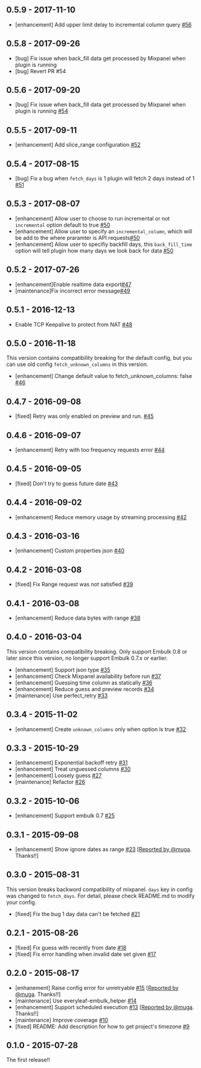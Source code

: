 ## 0.5.9 - 2017-11-10

* [enhancement] Add upper limit delay to incremental column query [#56](https://github.com/treasure-data/embulk-input-mixpanel/pull/56)

## 0.5.8 - 2017-09-26

* [bug] Fix issue when back_fill data get processed by Mixpanel when plugin is running
* [bug] Revert PR #54

## 0.5.6 - 2017-09-20
* [bug] Fix issue when back_fill data get processed by Mixpanel when plugin is running [#54](https://github.com/treasure-data/embulk-input-mixpanel/pull/54)

## 0.5.5 - 2017-09-11
* [enhancement] Add slice_range configuration [#52](https://github.com/treasure-data/embulk-input-mixpanel/pull/52)

## 0.5.4 - 2017-08-15
* [bug] Fix a bug when `fetch_days` is 1 plugin will fetch 2 days instead of 1 [#51](https://github.com/treasure-data/embulk-input-mixpanel/pull/51)

## 0.5.3 - 2017-08-07
* [enhancement] Allow user to choose to run incremental or not `incremental` option default to true [#50](https://github.com/treasure-data/embulk-input-mixpanel/pull/50)
* [enhancement] Allow user to specify an `incremental_column`, which will be add to the where praramter is API requests[#50](https://github.com/treasure-data/embulk-input-mixpanel/pull/50)
* [enhancement] Allow user to specifiy backfill days, this `back_fill_time` option will tell plugin how many days we look back for data [#50](https://github.com/treasure-data/embulk-input-mixpanel/pull/50)


## 0.5.2 - 2017-07-26
* [enhancement]Enable realtime data export[#47](https://github.com/treasure-data/embulk-input-mixpanel/pull/47)  
* [maintenance]Fix incorrect error message[#49](https://github.com/treasure-data/embulk-input-mixpanel/pull/49)

## 0.5.1 - 2016-12-13
* Enable TCP Keepalive to protect from NAT [#48](https://github.com/treasure-data/embulk-input-mixpanel/pull/48)

## 0.5.0 - 2016-11-18
This version contains compatibility breaking for the default config, but you can use old config `fetch_unknown_columns` in this version.

* [enhancement] Change default value to fetch_unknown_columns: false [#46](https://github.com/treasure-data/embulk-input-mixpanel/pull/46)

## 0.4.7 - 2016-09-08
* [fixed] Retry was only enabled on preview and run. [#45](https://github.com/treasure-data/embulk-input-mixpanel/pull/45)

## 0.4.6 - 2016-09-07
* [enhancement] Retry with too frequency requests error [#44](https://github.com/treasure-data/embulk-input-mixpanel/pull/44)

## 0.4.5 - 2016-09-05
* [fixed] Don't try to guess future date [#43](https://github.com/treasure-data/embulk-input-mixpanel/pull/43)

## 0.4.4 - 2016-09-02
* [enhancement] Reduce memory usage by streaming processing [#42](https://github.com/treasure-data/embulk-input-mixpanel/pull/42)

## 0.4.3 - 2016-03-16
* [enhancement] Custom properties json [#40](https://github.com/treasure-data/embulk-input-mixpanel/pull/40)

## 0.4.2 - 2016-03-08
* [fixed] Fix Range request was not satisfied [#39](https://github.com/treasure-data/embulk-input-mixpanel/pull/39)

## 0.4.1 - 2016-03-08
* [enhancement] Reduce data bytes with range [#38](https://github.com/treasure-data/embulk-input-mixpanel/pull/38)

## 0.4.0 - 2016-03-04

This version contains compatibility breaking. Only support Embulk 0.8 or later since this version, no longer support Embulk 0.7.x or earlier.

* [enhancement] Support json type [#35](https://github.com/treasure-data/embulk-input-mixpanel/pull/35)
* [enhancement] Check Mixpanel availability before run [#37](https://github.com/treasure-data/embulk-input-mixpanel/pull/37)
* [enhancement] Guessing time column as statically [#36](https://github.com/treasure-data/embulk-input-mixpanel/pull/36)
* [enhancement] Reduce guess and preview records [#34](https://github.com/treasure-data/embulk-input-mixpanel/pull/34)
* [maintenance] Use perfect_retry [#33](https://github.com/treasure-data/embulk-input-mixpanel/pull/33)


## 0.3.4 - 2015-11-02

* [enhancement] Create `unknown_columns` only when option is true [#32](https://github.com/treasure-data/embulk-input-mixpanel/pull/32)

## 0.3.3 - 2015-10-29

* [enhancement] Exponential backoff retry [#31](https://github.com/treasure-data/embulk-input-mixpanel/pull/31)
* [enhancement] Treat unguessed columns [#30](https://github.com/treasure-data/embulk-input-mixpanel/pull/30)
* [enhancement] Loosely guess [#27](https://github.com/treasure-data/embulk-input-mixpanel/pull/27)
* [maintenance] Refactor [#26](https://github.com/treasure-data/embulk-input-mixpanel/pull/26)

## 0.3.2 - 2015-10-06

* [enhancement] Support embulk 0.7 [#25](https://github.com/treasure-data/embulk-input-mixpanel/pull/25)

## 0.3.1 - 2015-09-08

* [enhancement] Show ignore dates as range [#23](https://github.com/treasure-data/embulk-input-mixpanel/pull/23) [[Reported by @muga](https://github.com/treasure-data/embulk-input-mixpanel/issues/20). Thanks!!]

## 0.3.0 - 2015-08-31

This version breaks backword compatibility of mixpanel. `days` key in config was changed to `fetch_days`. For detail, please check README.md to modify your config.

* [fixed] Fix the bug 1 day data can't be fetched [#21](https://github.com/treasure-data/embulk-input-mixpanel/pull/21)

## 0.2.1 - 2015-08-26

* [fixed] Fix guess with recently from date [#18](https://github.com/treasure-data/embulk-input-mixpanel/pull/18)
* [fixed] Fix error handling when invalid date set given [#17](https://github.com/treasure-data/embulk-input-mixpanel/pull/17)

## 0.2.0 - 2015-08-17

* [enhanement] Raise config error for unretryable [#15](https://github.com/treasure-data/embulk-input-mixpanel/pull/15) [[Reported by @muga](https://github.com/treasure-data/embulk-input-mixpanel/issues/11). Thanks!!]
* [maintenance] Use everyleaf-embulk_helper [#14](https://github.com/treasure-data/embulk-input-mixpanel/pull/14)
* [enhancement] Support scheduled execution [#13](https://github.com/treasure-data/embulk-input-mixpanel/pull/13) [[Reported by @muga](https://github.com/treasure-data/embulk-input-mixpanel/issues/12). Thanks!!]
* [maintenance] Improve coverage [#10](https://github.com/treasure-data/embulk-input-mixpanel/pull/10)
* [fixed] README: Add description for how to get project's timezone [#9](https://github.com/treasure-data/embulk-input-mixpanel/pull/9)

## 0.1.0 - 2015-07-28

The first release!!
